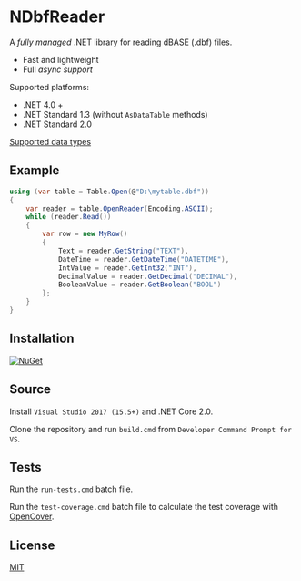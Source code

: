 NDbfReader
============

A *fully managed* .NET library for reading dBASE (.dbf) files.

- Fast and lightweight
- Full *async support*

Supported platforms:

- .NET 4.0 +
- .NET Standard 1.3 (without `AsDataTable` methods)
- .NET Standard 2.0

[Supported data types](https://github.com/eXavera/NDbfReader/wiki/Supported-data-types)

## Example

```csharp
using (var table = Table.Open(@"D:\mytable.dbf"))
{
    var reader = table.OpenReader(Encoding.ASCII);
    while (reader.Read())
    {
        var row = new MyRow()
        {
            Text = reader.GetString("TEXT"),
            DateTime = reader.GetDateTime("DATETIME"),
            IntValue = reader.GetInt32("INT"),
            DecimalValue = reader.GetDecimal("DECIMAL"),
            BooleanValue = reader.GetBoolean("BOOL")
        };
    }
}
```

## Installation

[![NuGet](https://img.shields.io/nuget/v/NDbfReader.svg)](https://www.nuget.org/packages/NDbfReader)

## Source

Install `Visual Studio 2017 (15.5+)` and .NET Core 2.0.

Clone the repository and run `build.cmd` from `Developer Command Prompt for VS`.

## Tests

Run the `run-tests.cmd` batch file.

Run the `test-coverage.cmd` batch file to calculate the test coverage with [OpenCover](https://github.com/OpenCover/opencover).

## License
[MIT](https://github.com/eXavera/NDbfReader/blob/master/LICENSE.md)

